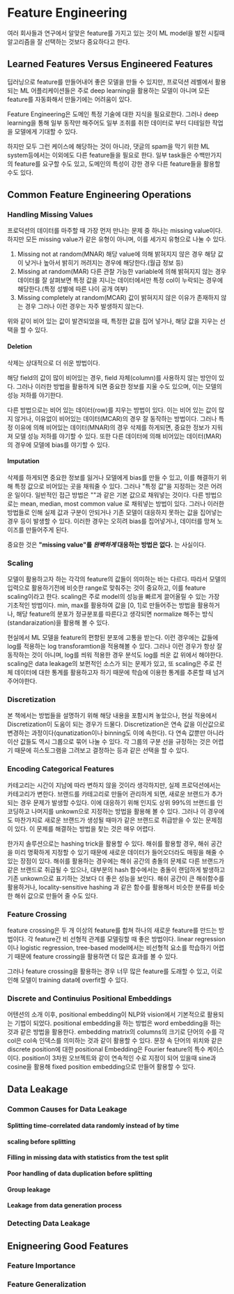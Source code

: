 # Feature Engineering
여러 회사들과 연구에서 알맞은 feature를 가지고 있는 것이 ML model을 발전 시킬때 알고리즘을 잘 선택하는 것보다 중요하다고 한다.

## Learned Features Versus Engineered Features

딥러닝으로 feature를 만들어내어 좋은 모델을 만들 수 있지만,
프로덕션 레벨에서 활용되는 ML 어플리케이션들은 주로 deep learning을 활용하는 모델이 아니며 모든 feature를 자동화해서 만들기에는 어려움이 있다.

Feature Engineering은 도메인 특정 기술에 대한 지식을 필요로한다.
그러나 deep learning을 통해 일부 동작만 해주어도 일부 조취를 취한 데이터로 부터 디테일한 작업을 모델에게 기대할 수 있다. 

하지만 모두 그런 케이스에 해당하는 것이 아니라, 댓글의 spam을 막기 위한 ML system등에서는 이외에도 다른 feature들을 필요로 한다.
일부 task들은 수백만가지의 feature를 요구할 수도 있고, 도메인의 특성이 강한 경우 다른 feature들을 활용할 수도 있다.

## Common Feature Engineering Operations

### Handling Missing Values
프로덕션의 데이터를 마주할 때 가장 먼저 만나는 문제 중 하나는 missing value이다. 
하지만 모든 missing value가 같은 유형이 아니며, 이를 세가지 유형으로 나눌 수 있다. 

1. Missing not at random(MNAR)
해당 value에 의해  밝혀지지 않은 경우
해당 값이 낮거나 높아서 밝히기 꺼려지는 경우에 해당한다.(월급 정보 등)
2. Missing at random(MAR)
다른 관찰 가능한 variable에 의해 밝혀지지 않는 경우
데이터를 잘 살펴보면 특정 값을 지니는 데이터에서만 특정 col이 누락되는 경우에 해당한다.(특정 성별에 따른 나이 공개 여부)
3. Missing completely at random(MCAR)
값이 밝혀지지 않은 이유가 존재하지 않는 경우
그러나 이런 경우는 자주 발생하지 않는다. 

위와 같이 비어 있는 값이 발견되었을 때, 특정한 값을 집어 넣거나, 해당 값을 지우는 선택을 할 수 있다.  

#### Deletion
삭제는 상대적으로 더 쉬운 방법이다. 

해당 field의 값이 많이 비어있는 경우, field 자체(column)를 사용하지 않는 방안이 있다.
그러나 이러한 방법을 활용하게 되면 중요한 정보를 지울 수도 있으며, 이는 모델의 성능 저하를 야기한다. 

다른 방법으로는 비어 있는 데이터(row)를 지우는 방법이 있다. 
이는 비어 있는 값이 많지 않거나, 이유없이 비어있는 데이터(MCAR)의 경우 잘 동작하는 방법이다. 
그러나 특정 이유에 의해 비어있는 데이터(MNAR)의 경우 삭제를 하게되면, 중요한 정보가 지워져 모델 성능 저하를 야기할 수 있다.
또한 다른 데이터에 의해 비어있는 데이터(MAR)의 경우에 모델에 bias를 야기할 수 있다. 

#### Imputation
삭제를 하게되면 중요한 정보를 잃거나 모델에게 bias를 만들 수 있고, 이를 해결하기 위해 특정 값으로 비어있는 곳을 채워줄 수 있다.
그러나 "특정 값"을 지정하는 것은 어려운 일이다. 
일반적인 접근 방법은 ""과 같은 기본 값으로 채워넣는 것이다.
다른 방법으로는 mean, median, most common value 로 채워넣는 방법이 있다.
그러나 이러한 방법들로 인해 실제 값과 구분이 안되거나 기존 모델이 대응하지 못하는 값을 집어넣는 경우 등이 발생할 수 있다.
이러한 경우는 오히려 bias를 집어넣거나, 데이터를 망쳐 노이즈를 만들어주게 된다.  

중요한 것은 __"missing value"를 _완벽하게_ 대응하는 방법은 없다.__ 는 사실이다.

### Scaling
모델이 활용하고자 하는 각각의 feature의 값들이 의미하는 바는 다르다. 
따라서 모델의 입력으로 활용하기전에 비슷한 range로 맞춰주는 것이 중요하고, 이를 feature scaling이라고 한다. 
scaling은 주로 model의 성능을 빠르게 끌어올릴 수 있는 가장 기초적인 방법이다.
min, max를 활용하여 값을 [0, 1]로 만들어주는 방법을 활용하거나, 
해당 feature의 분포가 정규분포를 따른다고 생각되면 normalize 해주는 방식(standaraization)을 활용해 볼 수 있다.

현실에서 ML 모델을 feature의 편향된 분포에 고통을 받는다. 
이런 경우에는 값들에 log를 적용하는 log transforamtion을 적용해볼 수 있다. 
그러나 이런 경우가 항상 잘 동작하는 것이 아니며, log를 씌워 적용한 경우 분석도 log를 씌운 값 위에서 해야한다.
scaling은 data leakage의 보편적인 소스가 되는 문제가 있고, 
또 scaling은 주로 전체 데이터에 대한 통계를 활용하고자 하기 때문에 학습에 이용한 통계를 추론할 때 넘겨 주어야한다.

### Discretization

본 책에서는 방법들을 설명하기 위해 해당 내용을 포함시켜 놓았으나, 현실 적용에서 Discretization이 도움이 되는 경우가 드물다. 
Discretization은 연속 값을 이산값으로 변경하는 과정이다(qunatization이나 binning도 이에 속한다). 
다
연속 값뿐만 아니라 이산 값들도 역시 그룹으로 묶어 나눌 수 있다.
각 그룹의 구분 선을 규정하는 것은 어렵기 때문에 히스토그램을 그려보고 결정하는 등과 같은 선택을 할 수 있다.

### Encoding Categorical Features

카테고리는 시간이 지남에 따라 변하지 않을 것이라 생각하지만, 실제 프로덕션에서는 카테고리가 변한다. 
브랜드를 카테고리로 만들어 관리하게 되면, 새로운 브랜드가 추가되는 경우 문제가 발생할 수있다. 
이에 대응하기 위해 인지도 상위 99%의 브랜드를 인코딩하고 나머지를 unkown으로 지정하는 방법을 활용해 볼 수 있다.
그러나 이 경우에도 마찬가지로 새로운 브랜드가 생성될 때마가 같은 브랜드로 취급받을 수 있는 문제점이 있다. 
이 문제를 해결하는 방법을 찾는 것은 매우 어렵다. 

한가지 솔루션으로는 hashing trick을 활용할 수 있다. 
해쉬를 활용할 경우, 해쉬 공간을 미리 명확하게 지정할 수 있기 때문에 새로운 데이터가 들어오더라도 매핑을 해줄 수 있는 장점이 있다. 
해쉬를 활용하는 경우에는 해쉬 공간의 충돌의 문제로 다른 브랜드가 같은 브랜드로 취급될 수 있으나, 대부분의 hash 함수에서는 충돌이 랜덤하게 발생하고 기존 unkown으로 표기하는 것보다 더 좋은 성능을 보인다.
해쉬 공간이 큰 해쉬함수를 활용하거나, locality-sensitive hashing 과 같은 함수를 활용해서 비슷한 분류를 비슷한 해쉬 값으로 만들어 줄 수도 있다.  

### Feature Crossing
feature crossing은 두 개 이상의 feature를 합쳐 하나의 새로운 feature를 만드는 방법이다. 
각 feature간 비 선형적 관계를 모델링할 때 좋은 방법이다.
linear regression이나 logistic regression, tree-based model에서는 비선형적 요소를 학습하기 어렵기 때문에 feature crossing을 활용하면 더 많은 효과를 볼 수 있다. 

그러나 feature crossing을 활용하는 경우 너무 많은 feature를 도래할 수 있고, 이로인해 모델이 training data에 overfit할 수 있다.

### Discrete and Continuius Positional Embeddings
어텐션의 소개 이후, positional embedding이 NLP와 vision에서 기본적으로 활용되는 기법이 되었다.
positional embedding을 하는 방법은 word embedding을 하는 것과 같은 방법을 활용한다. 
embedding matrix의 columns의 크기로 단어의 수를 각 col은 col속 인덱스를 의미하는 것과 같이 활용할 수 있다.
문장 속 단어의 위치와 같은 discrete position에 대한 positional Embedding은 Fourier feature의 특수 케이스이다.
position이 3차원 오브젝트와 같이 연속적인 수로 지정이 되어 있을때 sine과 cosine을 활용해 fixed position embedding으로 만들어 활용할 수  있다. 

## Data Leakage
### Common Causes for Data Leakage
#### Splitting time-correlated data randomly instead of by time
#### scaling before splitting
#### Filling in missing data with statistics from the test split
#### Poor handling of data duplication before splitting
#### Group leakage
#### Leakage from data generation process

### Detecting Data Leakage

## Enigneering Good Features
### Feature Importance
### Feature Generalization
